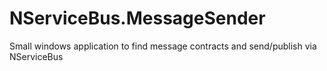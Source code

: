 # NServiceBus.MessageSender
Small windows application to find message contracts and send/publish via NServiceBus
